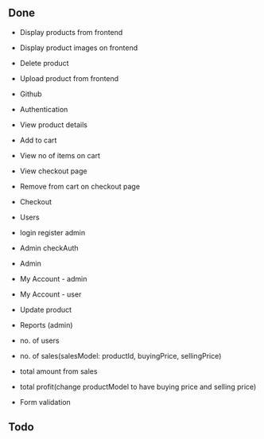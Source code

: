 ## Done
- Display products from frontend
- Display product images on frontend
- Delete product
- Upload product from frontend
- Github
- Authentication
- View product details
- Add to cart
- View no of items on cart
- View checkout page
- Remove from cart on checkout page
- Checkout
- Users
- login register admin
- Admin checkAuth
- Admin
- My Account - admin
- My Account - user
- Update product
- Reports (admin)
- no. of users
- no. of sales(salesModel: productId, buyingPrice, sellingPrice)
- total amount from sales
- total profit(change productModel to have buying price and selling price)

- Form validation

## Todo

